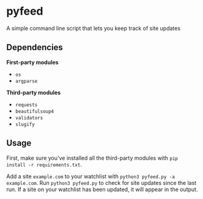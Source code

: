 # pyfeed

A simple command line script that lets you keep track of site updates

## Dependencies

**First-party modules**

- `os`
- `argparse`

**Third-party modules**

- `requests`
- `beautifulsoup4`
- `validators`
- `slugify`

## Usage

First, make sure you've installed all the third-party modules with `pip install -r requirements.txt`.

Add a site `example.com` to your watchlist with `python3 pyfeed.py -a example.com`. Run `python3 pyfeed.py` to check for site updates since the last run. If a site on your watchlist has been updated, it will appear in the output.
